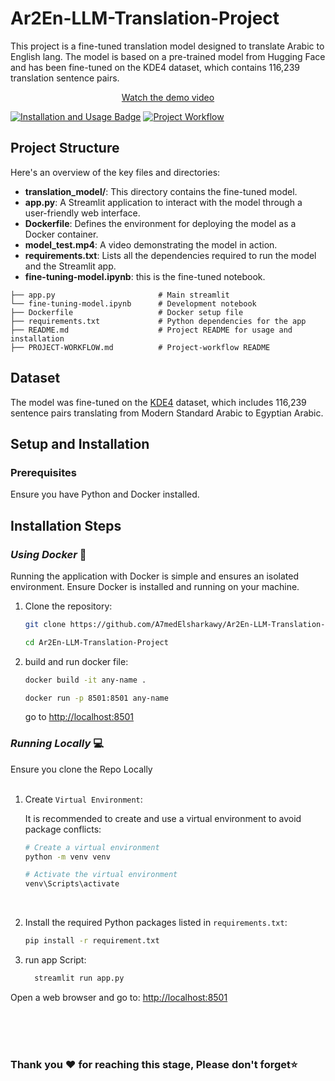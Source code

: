 # Ar2En-LLM-Translation-Project


This project is a fine-tuned translation model designed to translate Arabic  to English lang. The model is based on a pre-trained model from Hugging Face and has been fine-tuned on the KDE4 dataset, which contains 116,239 translation sentence pairs.

<p align="center">
  <a href="https://github.com/A7medElsharkawy/Ar2En-LLM-Translation-Project/blob/main/model%20Test.mp4">Watch the demo video</a>
</p>


[![Installation and Usage Badge](https://img.shields.io/badge/Installation--Usage-README-red)](README.md)
[![Project Workflow](https://img.shields.io/badge/PROJECT--WORKFLOW-README-blue)](PROJECT-WORKFLOW.md)

## Project Structure

Here's an overview of the key files and directories:

- **translation_model/**: This directory contains the fine-tuned model.
- **app.py**: A Streamlit application to interact with the model through a user-friendly web interface.
- **Dockerfile**: Defines the environment for deploying the model as a Docker container.
- **model_test.mp4**: A video demonstrating the model in action.
- **requirements.txt**: Lists all the dependencies required to run the model and the Streamlit app.
- **fine-tuning-model.ipynb**: this is the fine-tuned notebook.


```
├── app.py                       # Main streamlit 
└── fine-tuning-model.ipynb      # Development notebook
├── Dockerfile                   # Docker setup file
├── requirements.txt             # Python dependencies for the app
├── README.md                    # Project README for usage and installation
├── PROJECT-WORKFLOW.md          # Project-workflow README
```



## Dataset

The model was fine-tuned on the [KDE4](https://huggingface.co/datasets/kde4) dataset, which includes 116,239 sentence pairs translating from Modern Standard Arabic to Egyptian Arabic.

## Setup and Installation

### Prerequisites

Ensure you have Python and Docker installed.

## Installation Steps

### *Using Docker* 🐋
Running the application with Docker is simple and ensures an isolated environment. Ensure Docker is installed and running on your machine.

1. Clone the repository:

   ```bash
   git clone https://github.com/A7medElsharkawy/Ar2En-LLM-Translation-Project

   cd Ar2En-LLM-Translation-Project


2. build and run docker file:

   ```bash
   docker build -it any-name .

   docker run -p 8501:8501 any-name
   ```
   go to  [http://localhost:8501](http://localhost:8501)
   
### *Running Locally* 💻
Ensure you clone the Repo Locally
<br>
<br>

1. Create `Virtual Environment`:

   It is recommended to create and use a virtual environment to avoid package conflicts:
   ```bash
   # Create a virtual environment
   python -m venv venv

   # Activate the virtual environment
   venv\Scripts\activate
   ```
   <br>
2. Install the required Python packages listed in `requirements.txt`: 
   ```bash
   pip install -r requirement.txt
   ```

3. run app Script: 
   ```bash
     streamlit run app.py
   ```

Open a web browser and go to:
 [http://localhost:8501](http://localhost:8501)

<br>
<br>
<br>


### Thank you ❤ for reaching this stage, Please don't forget⭐




